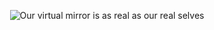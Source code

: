 <p align="center">
  <img alt="Our virtual mirror is as real as our real selves" src="https://raw.githubusercontent.com/pedro823/pedro823/main/index.gif" />
</p>
